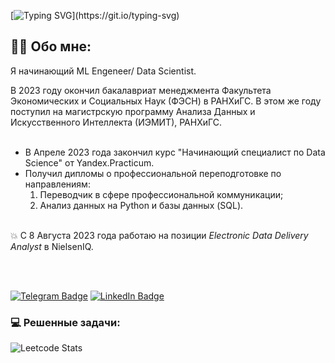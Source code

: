 [![Typing SVG](https://readme-typing-svg.herokuapp.com?font=Pixelify+Sans&duration=1&pause=30&color=03F700&multiline=true&width=435&lines=Welcome%2C+my+name+is+Vladimir+.)](https://git.io/typing-svg)
## :man_technologist: Обо мне:
Я начинающий ML Engeneer/ Data Scientist.

В 2023 году окончил  бакалавриат менеджмента Факультета Экономических и Социальных Наук (ФЭСН) в РАНХиГС. В этом же году поступил на магистрскую программу Анализа Данных и Искусственного Интеллекта (ИЭМИТ), РАНХиГС.
<br>
</br>
- В Апреле 2023 года закончил курс "Начинающий специалист по Data Science" от Yandex.Practicum.
- Получил дипломы о профессиональной переподготовке по направлениям:
  1. Переводчик в сфере профессиональной коммуникации;
  2. Анализ данных на Python и базы данных (SQL).
<br></br>

💥 С 8 Августа 2023 года работаю на позиции *Electronic Data Delivery Analyst* в NielsenIQ.

<br></br>

[![Telegram Badge](https://img.shields.io/badge/-vks1v-black?style=flat&logo=Telegram&logoColor=white)](https://t.me/vks1v)
[![LinkedIn Badge](https://img.shields.io/badge/-vkslv-blue?style=flat&logo=LinkedIn&logoColor=white)](https://www.linkedin.com/in/vkslv/)

### 💻 Решенные задачи:
![Leetcode Stats](https://leetcard.jacoblin.cool/vkslv?theme=dark)
